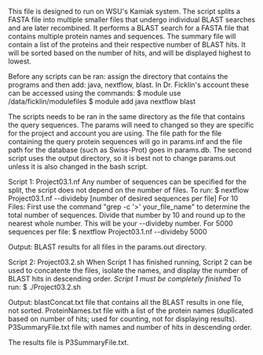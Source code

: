 This file is designed to run on WSU's Kamiak system.
The script splits a FASTA file into multiple smaller files that undergo individual BLAST searches and are later recombined.
It performs a BLAST search for a FASTA file that contains multiple protein names and sequences.
The summary file will contain a list of the proteins and their respective number of BLAST hits.
  It will be sorted based on the number of hits, and will be displayed highest to lowest.

Before any scripts can be ran: assign the directory that contains the programs and then add: java, nextflow, blast.
  In Dr. Ficklin's account these can be accessed using the commands:
  $ module use /data/ficklin/modulefiles
  $ module add java nextflow blast

The scripts needs to be ran in the same directory as the file that contains the query sequences.
  The params will need to changed so they are specific for the project and account you are using.
  The file path for the file containing the query protein sequences will go in params.inf and the file path for the database (such as Swiss-Prot) goes in params.db. 
  The second script uses the output directory, so it is best not to change params.out unless it is also changed in the bash script.

Script 1: Project03.1.nf
  Any number of sequences can be specified for the split, the script does not depend on the number of files.
  To run: $ nextflow Project03.1.nf --divideby [number of desired sequences per file]
  For 10 Files: First use the command "grep -c '>' your_file_name" to determine the total number of sequences.
    Divide that number by 10 and round up to the nearest whole number. This will be your --divideby number.
  For 5000 sequences per file: $ nextflow Project03.1.nf --divideby 5000

  Output: BLAST results for all files in the params.out directory.

Script 2: Project03.2.sh
  When Script 1 has finished running, Script 2 can be used to concatente the files, isolate the names, and display the number of BLAST hits in descending order.
  *Script 1 must be completely finished*
  To run: $ ./Project03.2.sh

  Output: 
    blastConcat.txt file that contains all the BLAST results in one file, not sorted.
    ProteinNames.txt file with a list of the protein names (duplicated based on number of hits; used for counting, not for displaying results).
    P3SummaryFile.txt file with names and number of hits in descending order.

The results file is P3SummaryFile.txt.
